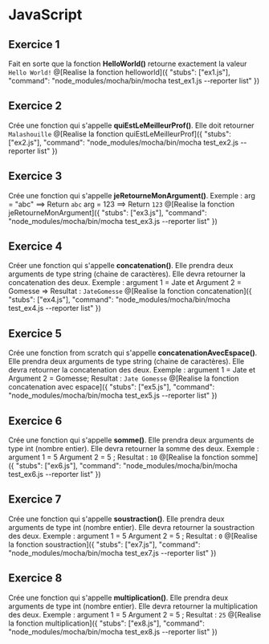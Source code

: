 # JavaScript

## Exercice 1
Fait en sorte que la fonction __HelloWorld()__ retourne exactement la valeur `Hello World!`
@[Realise la fonction helloworld]({ "stubs": ["ex1.js"], "command": "node_modules/mocha/bin/mocha test_ex1.js --reporter list" })

## Exercice 2
Crée une fonction qui s'appelle __quiEstLeMeilleurProf()__. Elle doit retourner `Malashouille`
@[Realise la fonction quiEstLeMeilleurProf]({ "stubs": ["ex2.js"], "command": "node_modules/mocha/bin/mocha test_ex2.js --reporter list" })

## Exercice 3
Crée une fonction qui s'appelle __jeRetourneMonArgument()__. Exemple : arg = "abc" ==> Return `abc` arg = 123 ==> Return `123`
@[Realise la fonction jeRetourneMonArgument]({ "stubs": ["ex3.js"], "command": "node_modules/mocha/bin/mocha test_ex3.js --reporter list" })

## Exercice 4
Créer une fonction qui s'appelle __concatenation()__. Elle prendra deux arguments de type string (chaine de caractères). Elle devra retourner la concatenation des deux. Exemple : argument 1 = Jate et Argument 2 = Gomesse => Resultat : `JateGomesse`
@[Realise la fonction concatenation]({ "stubs": ["ex4.js"], "command": "node_modules/mocha/bin/mocha test_ex4.js --reporter list" })

## Exercice 5
Crée une fonction from scratch qui s'appelle __concatenationAvecEspace()__. Elle prendra deux arguments de type string (chaine de caractères). Elle devra retourner la concatenation des deux. Exemple : argument 1 = Jate et Argument 2 = Gomesse; Resultat : `Jate Gomesse`
@[Realise la fonction concatenation avec espace]({ "stubs": ["ex5.js"], "command": "node_modules/mocha/bin/mocha test_ex5.js --reporter list" })

## Exercice 6
Crée une fonction qui s'appelle **somme()**. Elle prendra deux arguments de type int (nombre entier). Elle devra retourner la somme des deux. Exemple :
argument 1 = 5
Argument 2 = 5 ; Resultat : `10`
@[Realise la fonction somme]({ "stubs": ["ex6.js"], "command": "node_modules/mocha/bin/mocha test_ex6.js --reporter list" })

## Exercice 7
Crée une fonction qui s'appelle **soustraction()**. Elle prendra deux arguments de type int (nombre entier). Elle devra retourner la soustraction des deux. Exemple :
argument 1 = 5
Argument 2 = 5 ; Resultat : `0`
@[Realise la fonction soustraction]({ "stubs": ["ex7.js"], "command": "node_modules/mocha/bin/mocha test_ex7.js --reporter list" })

## Exercice 8
Crée une fonction qui s'appelle **multiplication()**. Elle prendra deux arguments de type int (nombre entier). Elle devra retourner la multiplication des deux. Exemple :
argument 1 = 5
Argument 2 = 5 ; Resultat : `25`
@[Realise la fonction multiplication]({ "stubs": ["ex8.js"], "command": "node_modules/mocha/bin/mocha test_ex8.js --reporter list" })
